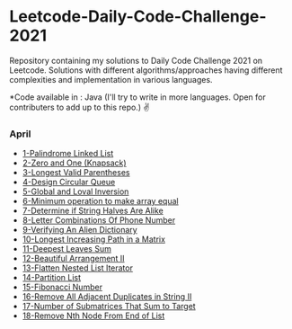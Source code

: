 # Leetcode-Daily-Code-Challenge-2021
Repository containing my solutions to Daily Code Challenge 2021 on Leetcode. Solutions with different algorithms/approaches having different complexities and implementation in various languages.

*Code available in : Java (I'll try to write in more languages. Open for contributers to add up to this repo.) ✌️


### April
* [1-Palindrome Linked List](https://github.com/pushpitojha/Leetcode-Daily-Code-Challenge-2021/blob/main/LeeCode_April2021/1_PalindromeLinkedList.java)
* [2-Zero and One (Knapsack)](https://github.com/pushpitojha/Leetcode-Daily-Code-Challenge-2021/blob/main/LeeCode_April2021/2_OneAndZero_Knapsack.java)
* [3-Longest Valid Parentheses](https://github.com/pushpitojha/Leetcode-Daily-Code-Challenge-2021/blob/main/LeeCode_April2021/3_longestValidParentheses.java)
* [4-Design Circular Queue](https://github.com/pushpitojha/Leetcode-Daily-Code-Challenge-2021/blob/main/LeeCode_April2021/4_designCircularQueue.java)
* [5-Global and Loval Inversion](https://github.com/pushpitojha/Leetcode-Daily-Code-Challenge-2021/blob/main/LeeCode_April2021/5_GlobalAndLocalInversion.java)
* [6-Minimum operation to make array equal](https://github.com/pushpitojha/Leetcode-Daily-Code-Challenge-2021/blob/main/LeeCode_April2021/6_MinOperationToMakeArrayEqual.java)
* [7-Determine if String Halves Are Alike](https://github.com/pushpitojha/Leetcode-Daily-Code-Challenge-2021/blob/main/LeeCode_April2021/7_halvesAreAlike.java)
* [8-Letter Combinations Of Phone Number](https://github.com/pushpitojha/Leetcode-Daily-Code-Challenge-2021/blob/main/LeeCode_April2021/8_LetterCombinationsOfPhoneNumber_17.java)
* [9-Verifying An Alien Dictionary](https://github.com/pushpitojha/Leetcode-Daily-Code-Challenge-2021/blob/main/LeeCode_April2021/9_VerifyingAnAlienDictionary_953.java)
* [10-Longest Increasing Path in a Matrix](https://github.com/pushpitojha/Leetcode-Daily-Code-Challenge-2021/blob/main/LeeCode_April2021/10_LongestIncreasingPathMatrix.java)
* [11-Deepest Leaves Sum](https://github.com/pushpitojha/Leetcode-Daily-Code-Challenge-2021/blob/main/LeeCode_April2021/11_DeepestLeavesSum_1302.java)
* [12-Beautiful Arrangement II](https://github.com/pushpitojha/Leetcode-Daily-Code-Challenge-2021/blob/main/LeeCode_April2021/12_BeautifulArrangementII_667.java)
* [13-Flatten Nested List Iterator](https://github.com/pushpitojha/Leetcode-Daily-Code-Challenge-2021/blob/main/LeeCode_April2021/13_FlattenNestedListIterator_341.java)
* [14-Partition List](https://github.com/pushpitojha/Leetcode-Daily-Code-Challenge-2021/blob/main/LeeCode_April2021/14_PartitionList_86.java)
* [15-Fibonacci Number](https://github.com/pushpitojha/Leetcode-Daily-Code-Challenge-2021/blob/main/LeeCode_April2021/15_Fibonacci_Number_509.java)
* [16-Remove All Adjacent Duplicates in String II](https://github.com/pushpitojha/Leetcode-Daily-Code-Challenge-2021/blob/main/LeeCode_April2021/16_RemoveAllAdjacentDuplicates_1209.java)
* [17-Number of Submatrices That Sum to Target](https://github.com/pushpitojha/Leetcode-Daily-Code-Challenge-2021/blob/main/LeeCode_April2021/17_NumberOfSubmatricesThatSumToTarget_1074.java)
* [18-Remove Nth Node From End of List](https://github.com/pushpitojha/Leetcode-Daily-Code-Challenge-2021/blob/main/LeeCode_April2021/18_RemoveNthNodeFromEndOfList_19.java)





